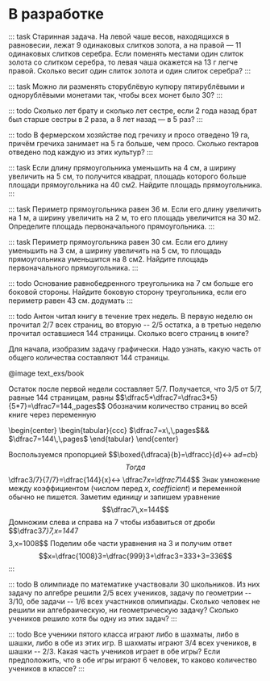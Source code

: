 # В разработке

::: task
Старинная задача. На левой чаше весов, находящихся в равновесии, лежат 9 одинаковых слитков золота, а на правой — 11 одинаковых слитков серебра. Если поменять местами один слиток золота со слитком серебра, то левая чаша окажется на 13 г легче правой. Сколько весит один слиток золота и один слиток серебра?
:::

::: task
Можно ли разменять сторублёвую купюру пятирублёвыми и однорублёвыми монетами так, чтобы всех монет было 30?
:::

::: todo
Сколько лет брату и сколько лет сестре, если 2 года назад брат был старше сестры в 2 раза, а 8 лет назад — в 5 раз?
:::

::: todo
В фермерском хозяйстве под гречиху и просо отведено 19 га, причём гречиха занимает на 5 га больше, чем просо. Сколько гектаров отведено под каждую из этих культур?
:::

::: task
Если длину прямоугольника уменьшить на 4 см, а ширину увеличить на 5 см, то получится квадрат, площадь которого больше площади прямоугольника на 40 см2. Найдите площадь прямоугольника.
:::

::: task
Периметр прямоугольника равен 36 м. Если его длину увеличить на 1 м, а ширину увеличить на 2 м, то его площадь увеличится на 30 м2. Определите площадь первоначального прямоугольника.
:::

::: task
Периметр прямоугольника равен 30 см. Если его длину уменьшить на 3 см, а ширину увеличить на 5 см, то площадь прямоугольника уменьшится на 8 см2. Найдите площадь первоначального прямоугольника.
:::

::: todo
Основание равнобедренного треугольника на 7 см больше его боковой стороны. Найдите боковую сторону треугольника, если его периметр равен 43 см. додумать
:::

::: todo
Антон читал книгу в течение трех недель. В первую неделю он прочитал $2/7$ всех страниц, во вторую -- $2/5$ остатка, а в третью неделю прочитал оставшиеся $144$ страницы. Сколько всего страниц в книге?

Для начала, изобразим задачу графически. Надо узнать, какую часть от общего количества составляют $144$ страницы.

@image text_exs/book

Остаток после первой недели составляет $5/7$. Получается, что $3/5$ от $5/7$, равные $144$ страницам, равны
$$\dfrac5*\dfrac7=\dfrac3*5}{5\*7}=\dfrac7=144\,\,pages$$
Обозначим количество страниц во всей книге через переменную

\begin{center}
\begin{tabular}{ccc}
$\dfrac7=x\,\,pages$&&
$\dfrac7=144\,\,pages$
\end{tabular}
\end{center}

Воспользуемся пропорцией
$$\boxed{\dfraca}{b}=\dfracc}{d}<-> a*d=c*b}$$
Тогда
$$\dfrac3/7}{7/7}=\dfrac{144}{x}<-> \dfrac7*x=\dfrac7*144$$
Знак умножение между коэффициентом (числом перед $х$, _coefficient_) и переменной обычно не пишется. Заметим единицу и запишем уравнение
$$\dfrac7\,x=144$$
Домножим слева и справа на $7$ чтобы избавиться от дроби
$$\dfrac3*7}7\,x=144*7$$
$$3\,x=1008$$
Поделим обе части уравнения на $3$ и получим ответ
$$x=\dfrac{1008}3=\dfrac{999}3+\dfrac3=333+3=336$$
:::

::: todo
В олимпиаде по математике участвовали $30$ школьников. Из них задачу по алгебре решили $2/5$ всех учеников, задачу по геометрии -- $3/10$, обе задачи -- $1/6$ всех участников олимпиады. Сколько человек не решили ни алгебраическую, ни геометрическую задачу? Сколько учеников решило хотя бы одну из этих задач?
:::

::: todo
Все ученики пятого класса играют либо в шахматы, либо в шашки, либо в обе из этих игр. В шахматы играют $3/4$ всех учеников, в шашки -- $2/3$. Какая часть учеников играет в обе игры? Если предположить, что в обе игры играют $6$ человек, то каково количество учеников в классе?
:::
